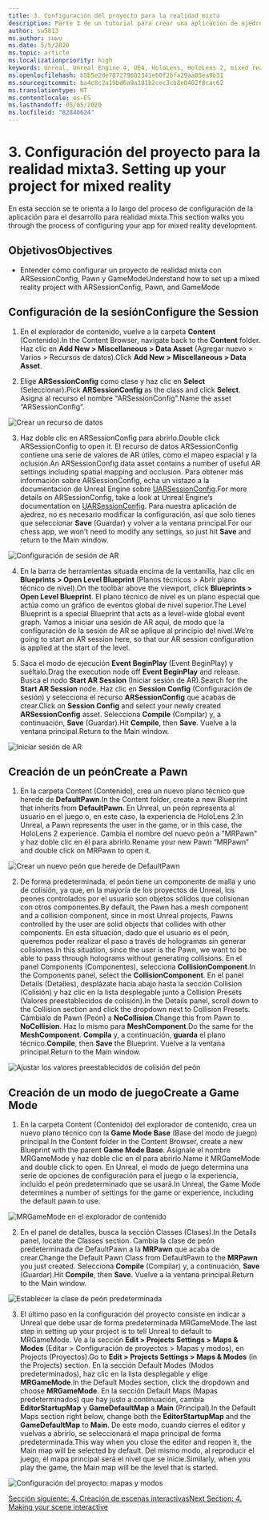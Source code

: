 ```yaml
---
title: 3. Configuración del proyecto para la realidad mixta
description: Parte 3 de un tutorial para crear una aplicación de ajedrez sencilla con Unreal Engine 4 y el complemento UX Tools de Mixed Reality Toolkit.
author: sw5813
ms.author: suwu
ms.date: 5/5/2020
ms.topic: article
ms.localizationpriority: high
keywords: Unreal, Unreal Engine 4, UE4, HoloLens, HoloLens 2, mixed reality, tutorial, getting started, mrtk, uxt, UX Tools, documentation
ms.openlocfilehash: b5b5e2de787279602341e60f2bfa29aa05ea9b31
ms.sourcegitcommit: ba4c8c2a19bd6a9a181b2cec3cb8e0402f8cac62
ms.translationtype: HT
ms.contentlocale: es-ES
ms.lasthandoff: 05/05/2020
ms.locfileid: "82840624"
---
```

# <a name="3-setting-up-your-project-for-mixed-reality"></a><span data-ttu-id="5768d-104">3. Configuración del proyecto para la realidad mixta</span><span class="sxs-lookup"><span data-stu-id="5768d-104">3. Setting up your project for mixed reality</span></span>

<span data-ttu-id="5768d-105">En esta sección se te orienta a lo largo del proceso de configuración de la aplicación para el desarrollo para realidad mixta.</span><span class="sxs-lookup"><span data-stu-id="5768d-105">This section walks you through the process of configuring your app for mixed reality development.</span></span> 

## <a name="objectives"></a><span data-ttu-id="5768d-106">Objetivos</span><span class="sxs-lookup"><span data-stu-id="5768d-106">Objectives</span></span>

* <span data-ttu-id="5768d-107">Entender cómo configurar un proyecto de realidad mixta con ARSessionConfig, Pawn y GameMode</span><span class="sxs-lookup"><span data-stu-id="5768d-107">Understand how to set up a mixed reality project with ARSessionConfig, Pawn, and GameMode</span></span>

## <a name="configure-the-session"></a><span data-ttu-id="5768d-108">Configuración de la sesión</span><span class="sxs-lookup"><span data-stu-id="5768d-108">Configure the Session</span></span>

1. <span data-ttu-id="5768d-109">En el explorador de contenido, vuelve a la carpeta **Content** (Contenido).</span><span class="sxs-lookup"><span data-stu-id="5768d-109">In the Content Browser, navigate back to the **Content** folder.</span></span> <span data-ttu-id="5768d-110">Haz clic en **Add New > Miscellaneous > Data Asset** (Agregar nuevo > Varios > Recursos de datos).</span><span class="sxs-lookup"><span data-stu-id="5768d-110">Click **Add New > Miscellaneous > Data Asset**.</span></span> 

2. <span data-ttu-id="5768d-111">Elige **ARSessionConfig** como clase y haz clic en **Select** (Seleccionar).</span><span class="sxs-lookup"><span data-stu-id="5768d-111">Pick **ARSessionConfig** as the class and click **Select**.</span></span> <span data-ttu-id="5768d-112">Asigna al recurso el nombre "ARSessionConfig".</span><span class="sxs-lookup"><span data-stu-id="5768d-112">Name the asset “ARSessionConfig”.</span></span>

![Crear un recurso de datos](images/unreal-uxt/3-createasset.PNG)

3. <span data-ttu-id="5768d-114">Haz doble clic en ARSessionConfig para abrirlo.</span><span class="sxs-lookup"><span data-stu-id="5768d-114">Double click ARSessionConfig to open it.</span></span> <span data-ttu-id="5768d-115">El recurso de datos ARSessionConfig contiene una serie de valores de AR útiles, como el mapeo espacial y la oclusión.</span><span class="sxs-lookup"><span data-stu-id="5768d-115">An ARSessionConfig data asset contains a number of useful AR settings including spatial mapping and occlusion.</span></span> <span data-ttu-id="5768d-116">Para obtener más información sobre ARSessionConfig, echa un vistazo a la documentación de Unreal Engine sobre [UARSessionConfig](https://docs.unrealengine.com/en-US/API/Runtime/AugmentedReality/UARSessionConfig/index.html).</span><span class="sxs-lookup"><span data-stu-id="5768d-116">For more details on ARSessionConfig, take a look at Unreal Engine’s documentation on [UARSessionConfig](https://docs.unrealengine.com/en-US/API/Runtime/AugmentedReality/UARSessionConfig/index.html).</span></span> <span data-ttu-id="5768d-117">Para nuestra aplicación de ajedrez, no es necesario modificar la configuración, así que solo tienes que seleccionar **Save** (Guardar) y volver a la ventana principal.</span><span class="sxs-lookup"><span data-stu-id="5768d-117">For our chess app, we won’t need to modify any settings, so just hit **Save** and return to the Main window.</span></span> 

![Configuración de sesión de AR](images/unreal-uxt/3-arsessionconfig.PNG)

4. <span data-ttu-id="5768d-119">En la barra de herramientas situada encima de la ventanilla, haz clic en **Blueprints > Open Level Blueprint** (Planos técnicos > Abrir plano técnico de nivel).</span><span class="sxs-lookup"><span data-stu-id="5768d-119">On the toolbar above the viewport, click **Blueprints > Open Level Blueprint**.</span></span> <span data-ttu-id="5768d-120">El plano técnico de nivel es un plano especial que actúa como un gráfico de eventos global de nivel superior.</span><span class="sxs-lookup"><span data-stu-id="5768d-120">The Level Blueprint is a special Blueprint that acts as a level-wide global event graph.</span></span> <span data-ttu-id="5768d-121">Vamos a iniciar una sesión de AR aquí, de modo que la configuración de la sesión de AR se aplique al principio del nivel.</span><span class="sxs-lookup"><span data-stu-id="5768d-121">We’re going to start an AR session here, so that our AR session configuration is applied at the start of the level.</span></span>  

5. <span data-ttu-id="5768d-122">Saca el modo de ejecución **Event BeginPlay** (Event BeginPlay) y suéltalo.</span><span class="sxs-lookup"><span data-stu-id="5768d-122">Drag the execution node off **Event BeginPlay** and release.</span></span> <span data-ttu-id="5768d-123">Busca el nodo **Start AR Session** (Iniciar sesión de AR).</span><span class="sxs-lookup"><span data-stu-id="5768d-123">Search for the **Start AR Session** node.</span></span> <span data-ttu-id="5768d-124">Haz clic en **Session Config** (Configuración de sesión) y selecciona el recurso **ARSessionConfig** que acabas de crear.</span><span class="sxs-lookup"><span data-stu-id="5768d-124">Click on **Session Config** and select your newly created **ARSessionConfig** asset.</span></span> <span data-ttu-id="5768d-125">Selecciona **Compile** (Compilar) y, a continuación, **Save** (Guardar).</span><span class="sxs-lookup"><span data-stu-id="5768d-125">Hit **Compile**, then **Save**.</span></span> <span data-ttu-id="5768d-126">Vuelve a la ventana principal.</span><span class="sxs-lookup"><span data-stu-id="5768d-126">Return to the Main window.</span></span>

![Iniciar sesión de AR](images/unreal-uxt/3-startarsession.PNG)

## <a name="create-a-pawn"></a><span data-ttu-id="5768d-128">Creación de un peón</span><span class="sxs-lookup"><span data-stu-id="5768d-128">Create a Pawn</span></span>

1.  <span data-ttu-id="5768d-129">En la carpeta Content (Contenido), crea un nuevo plano técnico que herede de **DefaultPawn**.</span><span class="sxs-lookup"><span data-stu-id="5768d-129">In the Content folder, create a new Blueprint that inherits from **DefaultPawn**.</span></span> <span data-ttu-id="5768d-130">En Unreal, un peón representa al usuario en el juego o, en este caso, la experiencia de HoloLens 2.</span><span class="sxs-lookup"><span data-stu-id="5768d-130">In Unreal, a Pawn represents the user in the game, or in this case, the HoloLens 2 experience.</span></span> <span data-ttu-id="5768d-131">Cambia el nombre del nuevo peón a "MRPawn" y haz doble clic en él para abrirlo.</span><span class="sxs-lookup"><span data-stu-id="5768d-131">Rename your new Pawn “MRPawn” and double click on MRPawn to open it.</span></span> 

![Crear un nuevo peón que herede de DefaultPawn](images/unreal-uxt/3-defaultpawn.PNG)

2.  <span data-ttu-id="5768d-133">De forma predeterminada, el peón tiene un componente de malla y uno de colisión, ya que, en la mayoría de los proyectos de Unreal, los peones controlados por el usuario son objetos sólidos que colisionan con otros componentes.</span><span class="sxs-lookup"><span data-stu-id="5768d-133">By default, the Pawn has a mesh component and a collision component, since in most Unreal projects, Pawns controlled by the user are solid objects that collides with other components.</span></span> <span data-ttu-id="5768d-134">En esta situación, dado que el usuario es el peón, queremos poder realizar el paso a través de hologramas sin generar colisiones.</span><span class="sxs-lookup"><span data-stu-id="5768d-134">In this situation, since the user is the Pawn, we want to be able to pass through holograms without generating collisions.</span></span> <span data-ttu-id="5768d-135">En el panel Components (Componentes), selecciona **CollisionComponent**.</span><span class="sxs-lookup"><span data-stu-id="5768d-135">In the Components panel, select the **CollisionComponent**.</span></span> <span data-ttu-id="5768d-136">En el panel Details (Detalles), desplázate hacia abajo hasta la sección Collision (Colisión) y haz clic en la lista desplegable junto a Collision Presets (Valores preestablecidos de colisión).</span><span class="sxs-lookup"><span data-stu-id="5768d-136">In the Details panel, scroll down to the Collision section and click the dropdown next to Collision Presets.</span></span> <span data-ttu-id="5768d-137">Cámbialo de Pawn (Peón) a **NoCollision**.</span><span class="sxs-lookup"><span data-stu-id="5768d-137">Change this from Pawn to **NoCollision**.</span></span> <span data-ttu-id="5768d-138">Haz lo mismo para **MeshComponent**.</span><span class="sxs-lookup"><span data-stu-id="5768d-138">Do the same for the **MeshComponent**.</span></span> <span data-ttu-id="5768d-139">**Compila** y, a continuación, **guarda** el plano técnico.</span><span class="sxs-lookup"><span data-stu-id="5768d-139">**Compile**, then **Save** the Blueprint.</span></span> <span data-ttu-id="5768d-140">Vuelve a la ventana principal.</span><span class="sxs-lookup"><span data-stu-id="5768d-140">Return to the Main window.</span></span> 

![Ajustar los valores preestablecidos de colisión del peón](images/unreal-uxt/3-nocollision.PNG)

## <a name="create-a-game-mode"></a><span data-ttu-id="5768d-142">Creación de un modo de juego</span><span class="sxs-lookup"><span data-stu-id="5768d-142">Create a Game Mode</span></span>

1.  <span data-ttu-id="5768d-143">En la carpeta Content (Contenido) del explorador de contenido, crea un nuevo plano técnico con la **Game Mode Base** (Base del modo de juego) principal.</span><span class="sxs-lookup"><span data-stu-id="5768d-143">In the Content folder in the Content Browser, create a new Blueprint with the parent **Game Mode Base**.</span></span> <span data-ttu-id="5768d-144">Asígnale el nombre MRGameMode y haz doble clic en él para abrirlo.</span><span class="sxs-lookup"><span data-stu-id="5768d-144">Name it MRGameMode and double click to open.</span></span> <span data-ttu-id="5768d-145">En Unreal, el modo de juego determina una serie de opciones de configuración para el juego o la experiencia, incluido el peón predeterminado que se usará.</span><span class="sxs-lookup"><span data-stu-id="5768d-145">In Unreal, the Game Mode determines a number of settings for the game or experience, including the default pawn to use.</span></span> 

![MRGameMode en el explorador de contenido](images/unreal-uxt/3-gamemode.PNG)

2.  <span data-ttu-id="5768d-147">En el panel de detalles, busca la sección Classes (Clases).</span><span class="sxs-lookup"><span data-stu-id="5768d-147">In the Details panel, locate the Classes section.</span></span> <span data-ttu-id="5768d-148">Cambia la clase de peón predeterminada de DefaultPawn a la **MRPawn** que acaba de crear.</span><span class="sxs-lookup"><span data-stu-id="5768d-148">Change the Default Pawn Class from DefaultPawn to the **MRPawn** you just created.</span></span> <span data-ttu-id="5768d-149">Selecciona **Compile** (Compilar) y, a continuación, **Save** (Guardar).</span><span class="sxs-lookup"><span data-stu-id="5768d-149">Hit **Compile**, then **Save**.</span></span> <span data-ttu-id="5768d-150">Vuelve a la ventana principal.</span><span class="sxs-lookup"><span data-stu-id="5768d-150">Return to the Main window.</span></span> 

![Establecer la clase de peón predeterminada](images/unreal-uxt/3-setpawn.PNG)

3.  <span data-ttu-id="5768d-152">El último paso en la configuración del proyecto consiste en indicar a Unreal que debe usar de forma predeterminada MRGameMode.</span><span class="sxs-lookup"><span data-stu-id="5768d-152">The last step in setting up your project is to tell Unreal to default to MRGameMode.</span></span> <span data-ttu-id="5768d-153">Ve a la sección **Edit > Projects Settings > Maps & Modes** (Editar > Configuración de proyectos > Mapas y modos), en Projects (Proyectos).</span><span class="sxs-lookup"><span data-stu-id="5768d-153">Go to **Edit > Projects Settings > Maps & Modes** (in the Projects) section.</span></span> <span data-ttu-id="5768d-154">En la sección Default Modes (Modos predeterminados), haz clic en la lista desplegable y elige **MRGameMode**.</span><span class="sxs-lookup"><span data-stu-id="5768d-154">In the Default Modes section, click the dropdown and choose **MRGameMode**.</span></span> <span data-ttu-id="5768d-155">En la sección Default Maps (Mapas predeterminados) que hay justo a continuación, cambia **EditorStartupMap** y **GameDefaultMap** a **Main** (Principal).</span><span class="sxs-lookup"><span data-stu-id="5768d-155">In the Default Maps section right below, change both the **EditorStartupMap** and the **GameDefaultMap** to **Main**.</span></span> <span data-ttu-id="5768d-156">De este modo, cuando cierres el editor y vuelvas a abrirlo, se seleccionará el mapa principal de forma predeterminada.</span><span class="sxs-lookup"><span data-stu-id="5768d-156">This way when you close the editor and reopen it, the Main map will be selected by default.</span></span> <span data-ttu-id="5768d-157">Del mismo modo, al reproducir el juego, el mapa principal será el nivel que se inicie.</span><span class="sxs-lookup"><span data-stu-id="5768d-157">Similarly, when you play the game, the Main map will be the level that is started.</span></span> 

![Configuración del proyecto: mapas y modos](images/unreal-uxt/3-mapsandmodes.PNG)

[<span data-ttu-id="5768d-159">Sección siguiente: 4. Creación de escenas interactivas</span><span class="sxs-lookup"><span data-stu-id="5768d-159">Next Section: 4. Making your scene interactive</span></span>](unreal-uxt-ch4.md)